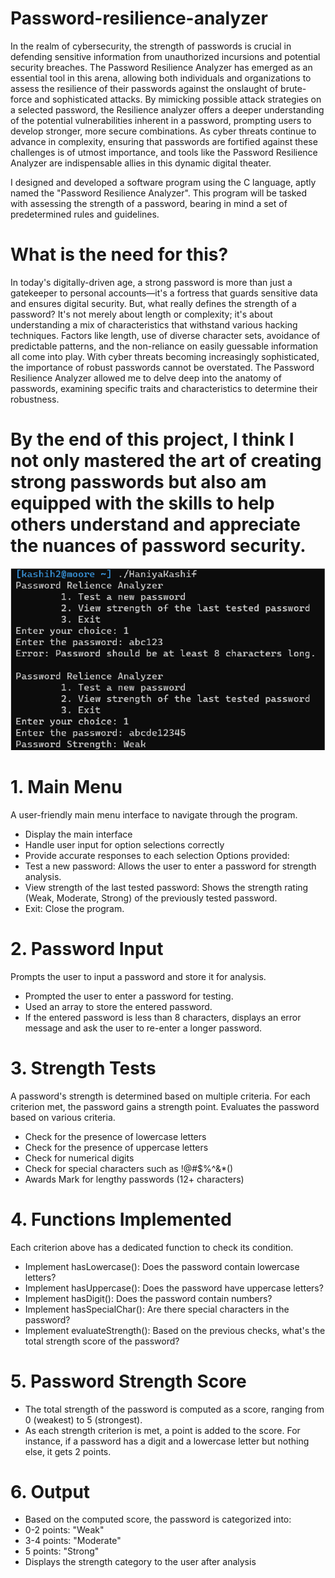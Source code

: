 # Password-resilience-analyzer
In the realm of cybersecurity, the strength of passwords is crucial in defending sensitive information from unauthorized incursions and potential security breaches. The Password Resilience Analyzer has emerged as an essential tool in this arena, allowing both individuals and organizations to assess the resilience of their passwords against the onslaught of brute-force and sophisticated attacks. By mimicking possible attack strategies on a selected password, the Resilience analyzer offers a deeper understanding of the potential vulnerabilities inherent in a password, prompting users to develop stronger, more secure combinations. As cyber threats continue to advance in complexity, ensuring that passwords are fortified against these challenges is of utmost importance, and tools like the Password Resilience Analyzer are indispensable allies in this dynamic digital theater.

I designed and developed a software program using the C language, aptly named the "Password Resilience Analyzer". This program will be tasked with assessing the strength of a password, bearing 
in mind a set of predetermined rules and guidelines.

# What is the need for this?

In today's digitally-driven age, a strong password is more than just a gatekeeper to personal accounts—it's a fortress that guards sensitive data and ensures digital security. But, what really defines the 
strength of a password? It's not merely about length or complexity; it's about understanding a mix of characteristics that withstand various hacking techniques. Factors like length, use of diverse character sets, 
avoidance of predictable patterns, and the non-reliance on easily guessable information all come into play. With cyber threats becoming increasingly sophisticated, the importance of robust passwords cannot be 
overstated. The Password Resilience Analyzer allowed me to delve deep into the anatomy of passwords, examining specific traits and characteristics to determine their robustness. 

# By the end of this project, I think I not only mastered the art of creating strong passwords but also am equipped with the skills to help others understand and appreciate the nuances of password security.

![alt text](https://github.com/haniyak28/Password-reliance-analyzer/blob/40479f68452787bd0993544e24aa4843ac46c7c5/Password%20reliance%20analyser.png)

# 1. Main Menu
A user-friendly main menu interface to navigate through the program.
  - Display the main interface
  - Handle user input for option selections correctly
  - Provide accurate responses to each selection
Options provided:
  - Test a new password: Allows the user to enter a password for strength analysis.
  - View strength of the last tested password: Shows the strength rating (Weak, Moderate, Strong) of the previously tested password.
  - Exit: Close the program.

# 2. Password Input
Prompts the user to input a password and store it for analysis. 
  - Prompted the user to enter a password for testing.
  - Used an array to store the entered password.
  - If the entered password is less than 8 characters, displays an error message and ask the user to re-enter a longer password.

# 3. Strength Tests
A password's strength is determined based on multiple criteria. For each criterion met, the password gains a strength point.
Evaluates the password based on various criteria.
  - Check for the presence of lowercase letters
  - Check for the presence of uppercase letters
  - Check for numerical digits
  - Check for special characters such as !@#$%^&*()
  - Awards Mark for lengthy passwords (12+ characters)

# 4. Functions Implemented
Each criterion above has a dedicated function to check its condition.
  - Implement hasLowercase(): Does the password contain lowercase letters?
  - Implement hasUppercase(): Does the password have uppercase letters?
  - Implement hasDigit(): Does the password contain numbers?
  - Implement hasSpecialChar(): Are there special characters in the password?
  - Implement evaluateStrength(): Based on the previous checks, what's the total strength score of the password?

# 5. Password Strength Score
  - The total strength of the password is computed as a score, ranging from 0 (weakest) to 5 (strongest).
  - As each strength criterion is met, a point is added to the score. For instance, if a password has a digit and a lowercase letter but nothing else, it gets 2 points.

# 6. Output
  - Based on the computed score, the password is categorized into:
  - 0-2 points: "Weak"
  - 3-4 points: "Moderate"
  - 5 points: "Strong"
  - Displays the strength category to the user after analysis
